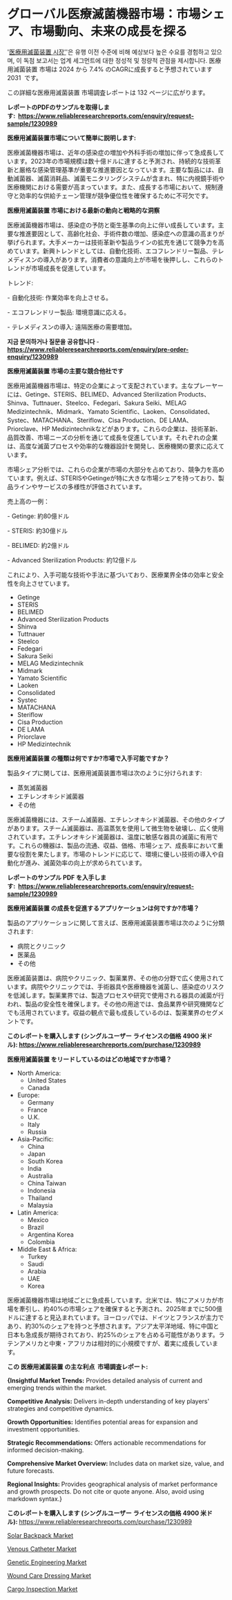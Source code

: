 <p><h1>グローバル医療滅菌機器市場：市場シェア、市場動向、未来の成長を探る</h1></p><p>'<a href="https://www.reliableresearchreports.com/medical-sterilization-equipment-r1230989?utm_campaign=107&utm_medium=36&utm_source=Github&utm_content=ia&utm_term=16112024&utm_id=medical-sterilization-equipment">医療用滅菌装置 시장'</a>'은 유행 이전 수준에 비해 예상보다 높은 수요를 경험하고 있으며, 이 독점 보고서는 업계 세그먼트에 대한 정성적 및 정량적 관점을 제시합니다. 医療用滅菌装置 市場は 2024 から 7.4% のCAGRに成長すると予想されています 2031&nbsp; です。</p>
<p>この詳細な医療用滅菌装置 市場調査レポートは 132 ページに広がります。</p>
<p><strong>レポートのPDFのサンプルを取得します</strong><strong>:&nbsp;&nbsp;<a href="https://www.reliableresearchreports.com/enquiry/request-sample/1230989?utm_campaign=107&utm_medium=36&utm_source=Github&utm_content=ia&utm_term=16112024&utm_id=medical-sterilization-equipment">https://www.reliableresearchreports.com/enquiry/request-sample/1230989</a></strong></p>
<p><strong>医療用滅菌装置市場について簡単に説明します:</strong></p>
<p><p>医療滅菌機器市場は、近年の感染症の増加や外科手術の増加に伴って急成長しています。2023年の市場規模は数十億ドルに達すると予測され、持続的な技術革新と厳格な感染管理基準が重要な推進要因となっています。主要な製品には、自動滅菌器、滅菌消耗品、滅菌モニタリングシステムが含まれ、特に内視鏡手術や医療機関における需要が高まっています。また、成長する市場において、規制遵守と効率的な供給チェーン管理が競争優位性を確保するために不可欠です。</p></p>
<p><strong>医療用滅菌装置 市場における最新の動向と戦略的な洞察</strong></p>
<p><p>医療滅菌機器市場は、感染症の予防と衛生基準の向上に伴い成長しています。主要な推進要因として、高齢化社会、手術件数の増加、感染症への意識の高まりが挙げられます。大手メーカーは技術革新や製品ラインの拡充を通じて競争力を高めています。新興トレンドとしては、自動化技術、エコフレンドリー製品、テレメディスンの導入があります。消費者の意識向上が市場を後押しし、これらのトレンドが市場成長を促進しています。</p><p>トレンド:</p><p>- 自動化技術: 作業効率を向上させる。</p><p>- エコフレンドリー製品: 環境意識に応える。</p><p>- テレメディスンの導入: 遠隔医療の需要増加。</p></p>
<p><strong>지금 문의하거나 질문을 공유합니다</strong><strong>&nbsp;</strong>-<strong><a href="https://www.reliableresearchreports.com/enquiry/pre-order-enquiry/1230989?utm_campaign=107&utm_medium=36&utm_source=Github&utm_content=ia&utm_term=16112024&utm_id=medical-sterilization-equipment">https://www.reliableresearchreports.com/enquiry/pre-order-enquiry/1230989</a></strong></p>
<p><strong>医療用滅菌装置 市場の主要な競合他社です</strong></p>
<p><p>医療用滅菌機器市場は、特定の企業によって支配されています。主なプレーヤーには、Getinge、STERIS、BELIMED、Advanced Sterilization Products、Shinva、Tuttnauer、Steelco、Fedegari、Sakura Seiki、MELAG Medizintechnik、Midmark、Yamato Scientific、Laoken、Consolidated、Systec、MATACHANA、Steriflow、Cisa Production、DE LAMA、Priorclave、HP Medizintechnikなどがあります。これらの企業は、技術革新、品質改善、市場ニーズの分析を通じて成長を促進しています。それぞれの企業は、高度な滅菌プロセスや効率的な機器設計を開発し、医療機関の要求に応えています。</p><p>市場シェア分析では、これらの企業が市場の大部分を占めており、競争力を高めています。例えば、STERISやGetingeが特に大きな市場シェアを持っており、製品ラインやサービスの多様性が評価されています。</p><p>売上高の一例：</p><p>- Getinge: 約80億ドル</p><p>- STERIS: 約30億ドル</p><p>- BELIMED: 約2億ドル</p><p>- Advanced Sterilization Products: 約12億ドル</p><p>これにより、入手可能な技術や手法に基づいており、医療業界全体の効率と安全性を向上させています。</p></p>
<p><ul><li>Getinge</li><li>STERIS</li><li>BELIMED</li><li>Advanced Sterilization Products</li><li>Shinva</li><li>Tuttnauer</li><li>Steelco</li><li>Fedegari</li><li>Sakura Seiki</li><li>MELAG Medizintechnik</li><li>Midmark</li><li>Yamato Scientific</li><li>Laoken</li><li>Consolidated</li><li>Systec</li><li>MATACHANA</li><li>Steriflow</li><li>Cisa Production</li><li>DE LAMA</li><li>Priorclave</li><li>HP Medizintechnik</li></ul></p>
<p><strong>医療用滅菌装置 の種類は何ですか?市場で入手可能ですか？</strong></p>
<p>製品タイプに関しては、医療用滅菌装置市場は次のように分けられます:</p>
<p><ul><li>蒸気滅菌器</li><li>エチレンオキシド滅菌器</li><li>その他</li></ul></p>
<p><p>医療滅菌機器には、スチーム滅菌器、エチレンオキシド滅菌器、その他のタイプがあります。スチーム滅菌器は、高温蒸気を使用して微生物を破壊し、広く使用されています。エチレンオキシド滅菌器は、温度に敏感な器具の滅菌に有用です。これらの機器は、製品の流通、収益、価格、市場シェア、成長率において重要な役割を果たします。市場のトレンドに応じて、環境に優しい技術の導入や自動化が進み、滅菌効率の向上が求められています。</p></p>
<p><strong>レポートのサンプル PDF を入手します:&nbsp;</strong><strong>&nbsp;<a href="https://www.reliableresearchreports.com/enquiry/request-sample/1230989?utm_campaign=107&utm_medium=36&utm_source=Github&utm_content=ia&utm_term=16112024&utm_id=medical-sterilization-equipment">https://www.reliableresearchreports.com/enquiry/request-sample/1230989</a></strong></p>
<p><strong>医療用滅菌装置 の成長を促進するアプリケーションは何ですか?市場？</strong></p>
<p>製品のアプリケーションに関して言えば、医療用滅菌装置市場は次のように分類されます:</p>
<p><ul><li>病院とクリニック</li><li>医薬品</li><li>その他</li></ul></p>
<p><p>医療滅菌装置は、病院やクリニック、製薬業界、その他の分野で広く使用されています。病院やクリニックでは、手術器具や医療機器を滅菌し、感染症のリスクを低減します。製薬業界では、製造プロセスや研究で使用される器具の滅菌が行われ、製品の安全性を確保します。その他の用途では、食品業界や研究機関などでも活用されています。収益の観点で最も成長しているのは、製薬業界のセグメントです。</p></p>
<p><strong>このレポートを購入します (シングルユーザー ライセンスの価格 4900 米ドル):</strong><strong>&nbsp;<a href="https://www.reliableresearchreports.com/purchase/1230989?utm_campaign=107&utm_medium=36&utm_source=Github&utm_content=ia&utm_term=16112024&utm_id=medical-sterilization-equipment">https://www.reliableresearchreports.com/purchase/1230989</a></strong></p>
<p><strong>医療用滅菌装置 をリードしているのはどの地域ですか市場？</strong></p>
<p><ul>
    <li>
        North America:
        <ul>
            <li>United States</li>
            <li>Canada</li>
        </ul>
    </li>
    <li>
        Europe:
        <ul>
            <li>Germany</li>
            <li>France</li>
            <li>U.K.</li>
            <li>Italy</li>
            <li>Russia</li>
        </ul>
    </li>
    <li>
        Asia-Pacific:
        <ul>
            <li>China</li>
            <li>Japan</li>
            <li>South Korea</li>
            <li>India</li>
            <li>Australia</li>
            <li>China Taiwan</li>
            <li>Indonesia</li>
            <li>Thailand</li>
            <li>Malaysia</li>
        </ul>
    </li>
    <li>
        Latin America:
        <ul>
            <li>Mexico</li>
            <li>Brazil</li>
            <li>Argentina Korea</li>
            <li>Colombia</li>
        </ul>
    </li>
    <li>
        Middle East & Africa:
        <ul>
            <li>Turkey</li>
            <li>Saudi</li>
            <li>Arabia</li>
            <li>UAE</li>
            <li>Korea</li>
        </ul>
    </li>
    </ul></p>
<p><p>医療滅菌機器市場は地域ごとに急成長しています。北米では、特にアメリカが市場を牽引し、約40%の市場シェアを確保すると予測され、2025年までに500億ドルに達すると見込まれています。ヨーロッパでは、ドイツとフランスが主力であり、約30%のシェアを持つと予想されます。アジア太平洋地域、特に中国と日本も急成長が期待されており、約25%のシェアを占める可能性があります。ラテンアメリカと中東・アフリカは相対的に小規模ですが、着実に成長しています。</p></p>
<p><strong>この 医療用滅菌装置 の主な利点&nbsp; 市場調査レポート:</strong></p>
<p><strong>{Insightful Market Trends:</strong> Provides detailed analysis of current and emerging trends within the market.</p>
<p><strong>Competitive Analysis:</strong> Delivers in-depth understanding of key players' strategies and competitive dynamics.</p>
<p><strong>Growth Opportunities:</strong> Identifies potential areas for expansion and investment opportunities.</p>
<p><strong>Strategic Recommendations:</strong> Offers actionable recommendations for informed decision-making.</p>
<p><strong>Comprehensive Market Overview: </strong>Includes data on market size, value, and future forecasts.</p>
<p><strong>Regional Insights: </strong>Provides geographical analysis of market performance and growth prospects. Do not cite or quote anyone. Also, avoid using markdown syntax.}</p>
<p><strong>このレポートを購入します (シングルユーザー ライセンスの価格 4900 米ドル):&nbsp;</strong><a href="https://www.reliableresearchreports.com/purchase/1230989?utm_campaign=107&utm_medium=36&utm_source=Github&utm_content=ia&utm_term=16112024&utm_id=medical-sterilization-equipment">https://www.reliableresearchreports.com/purchase/1230989</a></p>
<p><p><a href="https://www.linkedin.com/pulse/solar-backpack-market-refracting-trends-consumer-behaviors-k0hyc?utm_campaign=107&utm_medium=36&utm_source=Github&utm_content=ia&utm_term=16112024&utm_id=medical-sterilization-equipment">Solar Backpack Market</a></p><p><a href="https://github.com/petbigbeepjn/Market-Research-Report-List-1/blob/main/venous-catheter-market.md?utm_campaign=107&utm_medium=36&utm_source=Github&utm_content=ia&utm_term=16112024&utm_id=medical-sterilization-equipment">Venous Catheter Market</a></p><p><a href="https://issuu.com/reportprime-2/docs/genetic-engineering-market-size-203_b09833479de6e3?utm_campaign=107&utm_medium=36&utm_source=Github&utm_content=ia&utm_term=16112024&utm_id=medical-sterilization-equipment">Genetic Engineering Market</a></p><p><a href="https://github.com/NasrinKhan99/Market-Research-Report-List-1/blob/main/wound-care-dressing-market.md?utm_campaign=107&utm_medium=36&utm_source=Github&utm_content=ia&utm_term=16112024&utm_id=medical-sterilization-equipment">Wound Care Dressing Market</a></p><p><a href="https://issuu.com/reportprime-2/docs/cargo-inspection-market-size-2030.p_686de79c2442fb?utm_campaign=107&utm_medium=36&utm_source=Github&utm_content=ia&utm_term=16112024&utm_id=medical-sterilization-equipment">Cargo Inspection Market</a></p></p>
<p>&nbsp;</p>
